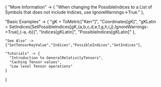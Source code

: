 {
  "More Information" -> {
      "When changing the PossibleIndices to a List of Symbols that does not include Indices, use IgnoreWarnings->True."
  },

  "Basic Examples" -> {
    "gK = ToMetric[\"Kerr\"]",
    "Coordinates[gK]",
    "gKLatin = SetIndices[SetPossibleIndices[gK,{a,b,c,d,e,f,g,h,i,j},IgnoreWarnings->True],{-a,-b}]",
    "Indices[gKLatin]",
    "PossibleIndices[gKLatin]"
    },

    "See Also" ->
    {"SetTensorKeyValue","Indices","PossibleIndices","SetIndices"},

    "Tutorials" -> {
      "Introduction to GeneralRelativityTensors",
      "Caching Tensor values",
      "Low level Tensor operations"
    }

}

